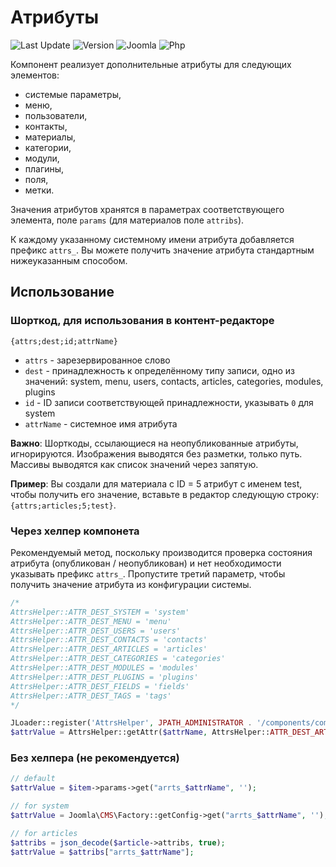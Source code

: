 # Атрибуты

![Last Update](https://img.shields.io/badge/last_update-2019.08.13-28A5F5.svg?style=for-the-badge)
![Version](https://img.shields.io/badge/VERSION-1.2.4-0366d6.svg?style=for-the-badge)
![Joomla](https://img.shields.io/badge/joomla-3.7+-1A3867.svg?style=for-the-badge)
![Php](https://img.shields.io/badge/php-5.6+-8892BF.svg?style=for-the-badge)

Компонент реализует дополнительные атрибуты для следующих элементов:

- системые параметры,
- меню,
- пользователи,
- контакты,
- материалы,
- категории,
- модули,
- плагины,
- поля,
- метки.

Значения атрибутов хранятся в параметрах соответствующего элемента, поле `params` (для материалов поле `attribs`).

К каждому указанному системному имени атрибута добавляется префикс `attrs_`. Вы можете получить значение атрибута стандартным нижеуказанным способом.

## Использование

### Шорткод, для использования в контент-редакторе

```
{attrs;dest;id;attrName}
```

- `attrs` - зарезервированное слово
- `dest` - принадлежность к определённому типу записи, одно из значений: system, menu, users, contacts, articles, categories, modules, plugins
- `id` - ID записи соответствующей принадлежности, указывать `0` для system
- `attrName` - системное имя атрибута

**Важно**: Шорткоды, ссылающиеся на неопубликованные атрибуты, игнорируются. Изображения выводятся без разметки, только путь. Массивы выводятся как список значений через запятую.

**Пример**: Вы создали для материала с ID = 5 атрибут с именем test, чтобы получить его значение, вставьте в редактор следующую строку: `{attrs;articles;5;test}`.

### Через хелпер компонета

Рекомендуемый метод, поскольку производится проверка состояния атрибута (опубликован / неопубликован) и нет необходимости указывать префикс `attrs_`.
Пропустите третий параметр, чтобы получить значение атрибута из конфигурации системы.

```php
/*
AttrsHelper::ATTR_DEST_SYSTEM = 'system'
AttrsHelper::ATTR_DEST_MENU = 'menu'
AttrsHelper::ATTR_DEST_USERS = 'users'
AttrsHelper::ATTR_DEST_CONTACTS = 'contacts'
AttrsHelper::ATTR_DEST_ARTICLES = 'articles'
AttrsHelper::ATTR_DEST_CATEGORIES = 'categories'
AttrsHelper::ATTR_DEST_MODULES = 'modules'
AttrsHelper::ATTR_DEST_PLUGINS = 'plugins'
AttrsHelper::ATTR_DEST_FIELDS = 'fields'
AttrsHelper::ATTR_DEST_TAGS = 'tags'
*/

JLoader::register('AttrsHelper', JPATH_ADMINISTRATOR . '/components/com_attrs/helpers/attrs.php');
$attrValue = AttrsHelper::getAttr($attrName, AttrsHelper::ATTR_DEST_ARTICLES, $article->id);
```

### Без хелпера (не рекомендуется)

```php
// default
$attrValue = $item->params->get("arrts_$attrName", '');

// for system
$attrValue = Joomla\CMS\Factory::getConfig->get("arrts_$attrName", '');

// for articles
$attribs = json_decode($article->attribs, true);
$attrValue = $attribs["arrts_$attrName"];

```
